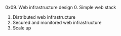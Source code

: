 0x09. Web infrastructure design
0. Simple web stack
1. Distributed web infrastructure
2. Secured and monitored web infrastructure
3. Scale up
